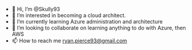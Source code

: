 - 👋 Hi, I’m @Skully93
- 👀 I’m interested in becoming a cloud architect.
- 🌱 I’m currently learning Azure administration and architecture
- 💞️ I’m looking to collaborate on learning anything to do with Azure, then AWS
- 📫 How to reach me ryan.pierce93@gmail.com

<!---
Skully93/Skully93 is a ✨ special ✨ repository because its `README.md` (this file) appears on your GitHub profile.
You can click the Preview link to take a look at your changes.
--->
